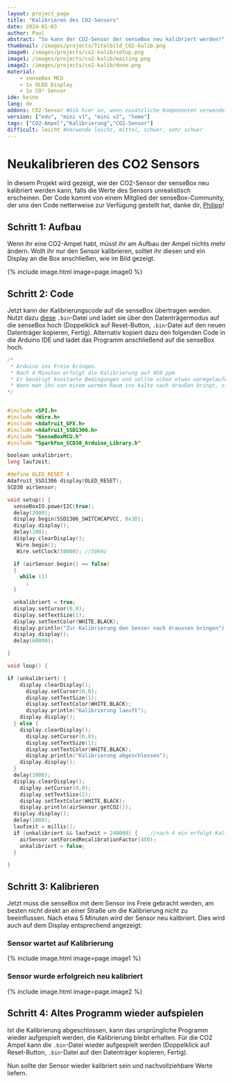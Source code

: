 ```yaml
---
layout: project_page
title: "Kalibrieren des CO2-Sensors"
date: 2024-01-03
author: Paul
abstract: "So kann der CO2-Sensor der senseBox neu kalibriert werden!"
thumbnail: /images/projects/Titelbild_CO2-kalib.png
image0: /images/projects/co2-kalib/setup.png
image1: /images/projects/co2-kalib/waiting.png
image2: /images/projects/co2-kalib/done.png
material:
    - senseBox MCU
    - 1x OLED Display
    - 1x CO² Sensor
ide: keine    
lang: de
addons: CO2-Sensor #Gib hier an, wenn zusätzliche Komponenten verwendet werden
version: ["edu", "mini v1", "mini v2", "home"]
tags: ["CO2-Ampel","Kalibrierung","CO2-Sensor"]
difficult: leicht #Verwende leicht, mittel, schwer, sehr schwer
---
```

# Neukalibrieren des CO2 Sensors
In diesem Projekt wird gezeigt, wie der CO2-Sensor der senseBox neu kalibriert werden kann, falls die Werte des Sensors unrealistisch erscheinen.
Der Code kommt von einem Mitglied der senseBox-Community, der uns den Code netterweise zur Verfügung gestellt hat, danke dir, [Philipp](https://forum.sensebox.de/t/co2-ampel-kalibrieren/1108)!

## Schritt 1: Aufbau
Wenn ihr eine CO2-Ampel habt, müsst ihr am Aufbau der Ampel nichts mehr ändern.
Wollt ihr nur den Sensor kalibrieren, solltet ihr diesen und ein Display an die Box anschließen, wie im Bild gezeigt.

{% include image.html image=page.image0 %}

## Schritt 2: Code
Jetzt kann der Kalibrierungscode auf die senseBox übertragen werden. Nutzt dazu [diese](/non_img_assets/projects/co2-kalib/kalib.bin) `.bin`-Datei und ladet sie über den Datenträgermodus auf die senseBox hoch (Doppelklick auf Reset-Button, `.bin`-Datei auf den neuen Datenträger kopieren, Fertig).
Alternativ kopiert dazu den folgenden Code in die Arduino IDE und ladet das Programm anschließend auf die senseBox hoch.
```c++
/*
 * Arduino ins Freie bringen.
 * Nach 4 Minuten erfolgt die Kalibrierung auf 450 ppm
 * Er benötigt konstante Bedingungen und sollte schon etwas warmgelaufen sein. 
 * Wenn man ihn von einem warmen Raum ins kalte nach draußen bringt, sind die vier Minuten u. U. nicht ausreichend.
*/


#include <SPI.h>
#include <Wire.h>
#include <Adafruit_GFX.h>
#include <Adafruit_SSD1306.h>
#include "SenseBoxMCU.h"
#include "SparkFun_SCD30_Arduino_Library.h"

boolean unkalibriert;
long laufzeit;

#define OLED_RESET 4
Adafruit_SSD1306 display(OLED_RESET);
SCD30 airSensor;

void setup() {
  senseBoxIO.powerI2C(true);
  delay(2000);
  display.begin(SSD1306_SWITCHCAPVCC, 0x3D);
  display.display();
  delay(100);
  display.clearDisplay();
   Wire.begin();
   Wire.setClock(50000); //50kHz

  if (airSensor.begin() == false)
  {
    while (1)
      ;
  }

  unkalibriert = true;
  display.setCursor(0,0);
  display.setTextSize(1);
  display.setTextColor(WHITE,BLACK);
  display.println("Zur Kalibrierung den Sensor nach draussen bringen");
  display.display();
  delay(60000);

}

void loop() {

if (unkalibriert) {
    display.clearDisplay();
      display.setCursor(0,0);
      display.setTextSize(1);
      display.setTextColor(WHITE,BLACK);
      display.println("Kalibrierung laeuft");
    display.display();
  } else {
    display.clearDisplay();
      display.setCursor(0,0);
      display.setTextSize(1);
      display.setTextColor(WHITE,BLACK);
      display.println("Kalibrierung abgeschlossen");
    display.display();
  }
  delay(1000);
  display.clearDisplay();
    display.setCursor(0,0);
    display.setTextSize(2);
    display.setTextColor(WHITE,BLACK);
    display.println(airSensor.getCO2());
  display.display();
  delay(1000);
  laufzeit = millis();
  if (unkalibriert && laufzeit > 240000) {    //nach 4 min erfolgt Kalibrierung
    airSensor.setForcedRecalibrationFactor(450);
    unkalibriert = false;
  }

}
```
## Schritt 3: Kalibrieren
Jetzt muss die senseBox mit dem Sensor ins Freie gebracht werden, am besten nicht direkt an einer Straße um die Kalibrierung nicht zu beeinflussen. Nach etwa 5 Minuten wird der Sensor neu kalibriert. Dies wird auch auf dem Display entsprechend angezeigt:

### Sensor wartet auf Kalibrierung
{% include image.html image=page.image1 %}

### Sensor wurde erfolgreich neu kalibriert
{% include image.html image=page.image2 %}

## Schritt 4: Altes Programm wieder aufspielen
Ist die Kalibrierung abgeschlossen, kann das ursprüngliche Programm wieder aufgespielt werden, die Kalibrierung bleibt erhalten. Für die CO2 Ampel kann die `.bin`-Datei wieder aufgespielt werden (Doppelklick auf Reset-Button, `.bin`-Datei auf den Datenträger kopieren, Fertig).

Nun sollte der Sensor wieder kalibriert sein und nachvollziehbare Werte liefern.